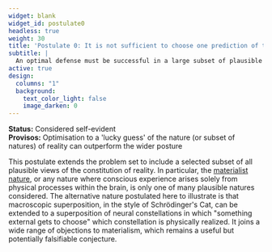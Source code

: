 ```yaml
---
widget: blank
widget_id: postulate0
headless: true
weight: 30
title: 'Postulate 0: It is not sufficient to choose one prediction of the future and create defenses adequate to only that future'
subtitle: |
  An optimal defense must be successful in a large subset of plausible realities
active: true
design:
  columns: "1"
  background:
    text_color_light: false
    image_darken: 0
---
```

**Status:** Considered self-evident  
**Provisos:** Optimisation to a 'lucky guess' of the nature (or subset of natures) of reality can outperform the wider posture  
  
This postulate extends the problem set to include a selected subset of all plausible views of the constitution of reality.  In particular, the [materialist nature](/reality/#physicalism), or any nature where conscious experience arises solely from physical processes
within the brain, is only one of many plausible natures considered.  The alternative nature postulated here to illustrate is that macroscopic
superposition, in the style of Schrödinger's Cat, can be extended to a superposition of neural constellations in which "something external
gets to choose" which constellation is physically realized.  It joins a wide range of objections to materialism, which remains a useful but
potentially falsifiable conjecture.
